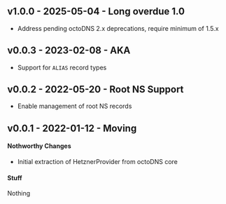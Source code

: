 ## v1.0.0 - 2025-05-04 - Long overdue 1.0

* Address pending octoDNS 2.x deprecations, require minimum of 1.5.x

## v0.0.3 - 2023-02-08 - AKA

* Support for `ALIAS` record types

## v0.0.2 - 2022-05-20 - Root NS Support

* Enable management of root NS records

## v0.0.1 - 2022-01-12 - Moving

#### Nothworthy Changes

* Initial extraction of HetznerProvider from octoDNS core

#### Stuff

Nothing
